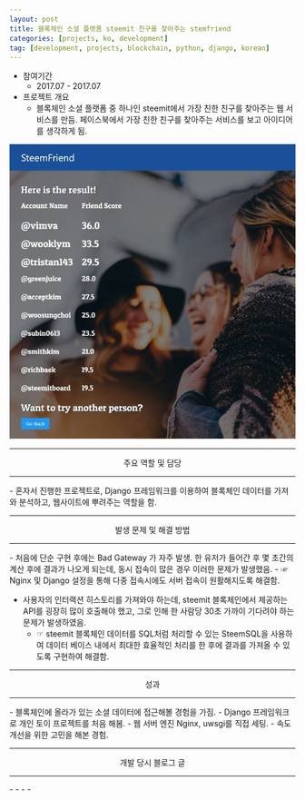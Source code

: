 ```yaml
---
layout: post
title: 블록체인 소셜 플랫폼 steemit 친구를 찾아주는 stemfriend
categories: [projects, ko, development]
tag: [development, projects, blockchain, python, django, korean]
---
```


- 참여기간
  - 2017.07 - 2017.07
- 프로젝트 개요 
  - 블록체인 소셜 플랫폼 중 하나인 steemit에서 가장 친한 친구를 찾아주는 웹 서비스를 만듬. 페이스북에서 가장 친한 친구를 찾아주는 서비스를 보고 아이디어를 생각하게 됨.

<img src="/assets/projects/development/steemfriend/img.jpeg" />

<hr/>
<center>주요 역할 및 담당</center>
<hr/>
- 혼자서 진행한 프로젝트로, Django 프레임워크를 이용하여 블록체인 데이터를 가져와 분석하고, 웹사이트에 뿌려주는 역할을 함.

<hr/>
<center>발생 문제 및 해결 방법</center>
<hr/>
- 처음에 단순 구현 후에는 Bad Gateway 가 자주 발생. 한 유저가 들어간 후 몇 초간의 계산 후에 결과가 나오게 되는데, 동시 접속이 많은 경우 이러한 문제가 발생했음.
  - ☞ Nginx 및 Django 설정을 통해 다중 접속시에도 서버 접속이 원활해지도록 해결함.

- 사용자의 인터랙션 히스토리를 가져와야 하는데, steemit 블록체인에서 제공하는 API를 굉장히 많이 호출해야 했고, 그로 인해 한 사람당 30초 가까이 기다려야 하는 문제가 발생하였음.
  - ☞ steemit 블록체인 데이터를 SQL처럼 처리할 수 있는 SteemSQL을 사용하여 데이터 베이스 내에서 최대한 효율적인 처리를 한 후에 결과를 가져올 수 있도록 구현하여 해결함.

<hr/>
<center>성과</center>
<hr/>
- 블록체인에 올라가 있는 소셜 데이터에 접근해볼 경험을 가짐.
- Django 프레임워크로 개인 토이 프로젝트를 처음 해봄.
- 웹 서버 엔진 Nginx, uwsgi를 직접 세팅.
- 속도 개선을 위한 고민을 해본 경험.

<hr/>
<center>개발 당시 블로그 글</center>
<hr/>
- <https://steemit.com/kr/@jeongmincha/steemfriend>
- <https://steemit.com/kr/@jeongmincha/steemfriend-1>
- <https://steemit.com/kr/@jeongmincha/steemfriend-2>
- <https://steemit.com/kr/@jeongmincha/steemfriend-3>
